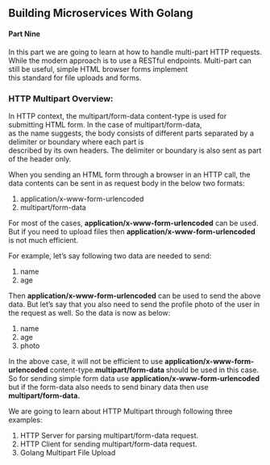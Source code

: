 ## Building Microservices With Golang

#### Part Nine
In this part we are going to learn at how to handle multi-part HTTP requests. <br>
While the modern approach is to use a RESTful endpoints. Multi-part can still be useful, simple HTML browser forms implement<br>
this standard for file uploads and forms.

### HTTP Multipart Overview:
In HTTP context, the multipart/form-data content-type is used for submitting HTML form. In the case of multipart/form-data,<br> as the name suggests, the body consists of different parts separated by a delimiter or boundary where each part is <br>
described by its own headers. The delimiter or boundary is also sent as part of the header only.

When you sending an HTML form through a browser in an HTTP call, the data contents can be sent in as request body in the below two formats: <br>
1. application/x-www-form-urlencoded
2. multipart/form-data

For most of the cases, <b>application/x-www-form-urlencoded</b> can be used.<br>
But if you need to upload files then <b>application/x-www-form-urlencoded</b> is not much efficient.<br>

For example, let’s say following two data are needed to send:
1. name
2. age <br>

Then <b>application/x-www-form-urlencoded</b> can be used to send the above data.
But let’s say that you also need to send the profile photo of the user in the request as well. So the data is now as below:
1. name
2. age
3. photo <br>

In the above case, it will not be efficient to use <b>application/x-www-form-urlencoded</b> content-type.<b>multipart/form-data </b> should be used in this case. <br>
So for sending simple form data use <b>application/x-www-form-urlencoded </b> but if the form-data also needs to send binary data then use <b>multipart/form-data.</b>

We are going to learn about HTTP Multipart through following three examples:
1. HTTP Server for parsing multipart/form-data request.
2. HTTP Client for sending multipart/form-data request.
3. Golang Multipart File Upload

